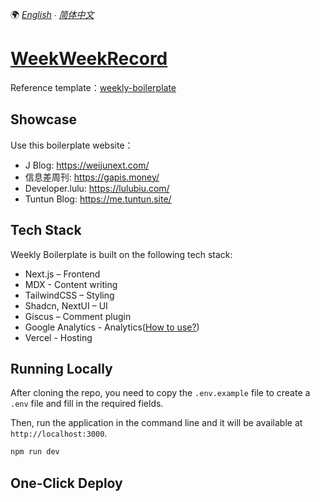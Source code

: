 🌍 *[English](README.md) ∙ [简体中文](README-zh.md)*


# [WeekWeekRecord]()

Reference template：[weekly-boilerplate](https://github.com/weijunext/weekly-boilerplate)

## Showcase
Use this boilerplate website：
- J Blog: https://weijunext.com/
- 信息差周刊: https://gapis.money/
- Developer.lulu: https://lulubiu.com/
- Tuntun Blog: https://me.tuntun.site/

## Tech Stack 

Weekly Boilerplate is built on the following tech stack:

- Next.js – Frontend
- MDX - Content writing
- TailwindCSS – Styling
- Shadcn, NextUI – UI
- Giscus – Comment plugin
- Google Analytics - Analytics([How to use?](https://weijunext.com/article/979b9033-188c-4d88-bfff-6cf74d28420d))
- Vercel - Hosting


## Running Locally

After cloning the repo, you need to copy the `.env.example` file to create a `.env` file and fill in the required fields.

Then, run the application in the command line and it will be available at `http://localhost:3000`.

```bash
npm run dev
```


## One-Click Deploy

<!-- Deploy the example using [Vercel](https://vercel.com?utm_source=github&utm_medium=readme&utm_campaign=vercel-examples):

[![Deploy with Vercel](https://vercel.com/button)](https://vercel.com/new/clone?repository-url=https://github.com/weijunext/weekly-boilerplate&project-name=&repository-name=weekly-boilerplate&demo-title=weekly-boilerplate&demo-description=Weekly%20Boilerplate.&demo-url=https://weekly.weijunext.com) -->


